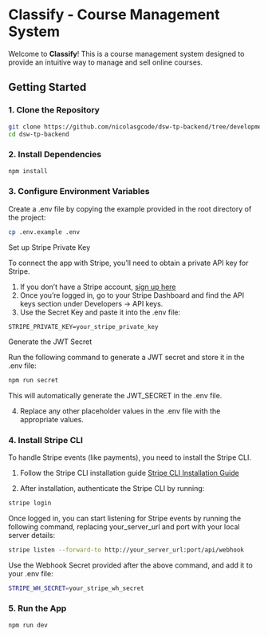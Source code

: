 # Classify - Course Management System

Welcome to **Classify**! This is a course management system designed to provide an intuitive way to manage and sell online courses.

## Getting Started

### 1. Clone the Repository

```bash
git clone https://github.com/nicolasgcode/dsw-tp-backend/tree/development
cd dsw-tp-backend
```

### 2. Install Dependencies

```bash
npm install
```

### 3. Configure Environment Variables

Create a .env file by copying the example provided in the root directory of the project:

```bash
cp .env.example .env
```

Set up Stripe Private Key

To connect the app with Stripe, you’ll need to obtain a private API key for Stripe.

1. If you don’t have a Stripe account, [sign up here](https://dashboard.stripe.com/register) 
2. Once you’re logged in, go to your Stripe Dashboard and find the API keys section under Developers → API keys.
3. Use the Secret Key and paste it into the .env file:

```
STRIPE_PRIVATE_KEY=your_stripe_private_key
```
Generate the JWT Secret

Run the following command to generate a JWT secret and store it in the .env file:

```bash
npm run secret
```

This will automatically generate the JWT_SECRET in the .env file.

4. Replace any other placeholder values in the .env file with the appropriate values.

### 4. Install Stripe CLI
To handle Stripe events (like payments), you need to install the Stripe CLI.

1. Follow the Stripe CLI installation guide [Stripe CLI Installation Guide](https://docs.stripe.com/stripe-cli?install-method=homebrew)

2. After installation, authenticate the Stripe CLI by running:
   
```bash
stripe login
```

Once logged in, you can start listening for Stripe events by running the following command, replacing your_server_url and port with your local server details:

```bash
stripe listen --forward-to http://your_server_url:port/api/webhook
```

Use the Webhook Secret provided after the above command, and add it to your .env file:

```bash
STRIPE_WH_SECRET=your_stripe_wh_secret
```

### 5. Run the App

```bash
npm run dev
```
